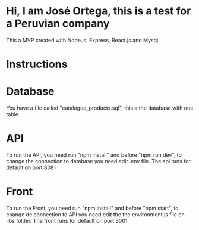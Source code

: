 # Hi, I am José Ortega, this is a test for a Peruvian company

This a MVP created with Node.js, Express, React.js and Mysql

# Instructions

# Database

You have a file called "catalogue_products.sql", this a the database with one table.

# API

To run the API, you need run "npm install" and before "npm run dev", to change the connection to database you need edit .env file. The api runs for default on port 8081


# Front

To run the Front, you need run "npm install" and before "npm start", to change de connection to API you need edit the the environment.js file on libs folder. The front runs for default on port 3001
